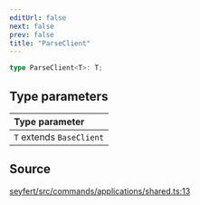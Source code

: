 ```yaml
---
editUrl: false
next: false
prev: false
title: "ParseClient"
---
```


```ts
type ParseClient<T>: T;
```

## Type parameters

| Type parameter |
| :------ |
| `T` extends `BaseClient` |

## Source

[seyfert/src/commands/applications/shared.ts:13](https://github.com/potoland/potocuit/blob/e332d7a/src/commands/applications/shared.ts#L13)
